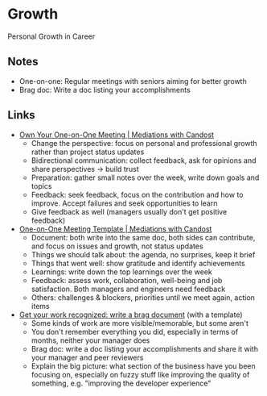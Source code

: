 # Growth

Personal Growth in Career

## Notes

- One-on-one: Regular meetings with seniors aiming for better growth
- Brag doc: Write a doc listing your accomplishments

## Links

- [Own Your One-on-One Meeting | Mediations with Candost](https://mediations.candost.blog/p/effective-1-on-1-meetings-own-your-one-on-one-meeting)
  - Change the perspective: focus on personal and professional growth rather
    than project status updates
  - Bidirectional communication: collect feedback, ask for opinions and share
    perspectives → build trust
  - Preparation: gather small notes over the week, write down goals and topics
  - Feedback: seek feedback, focus on the contribution and how to improve.
    Accept failures and seek opportunities to learn
  - Give feedback as well (managers usually don't get positive feedback)
- [One-on-One Meeting Template | Mediations with Candost](https://mediations.candost.blog/p/effective-1-1-meetings-one-on-one-meeting-template)
  - Document: both write into the same doc, both sides can contribute, and focus
    on issues and growth, not status updates
  - Things we should talk about: the agenda, no surprises, keep it brief
  - Things that went well: show gratitude and identify achievements
  - Learnings: write down the top learnings over the week
  - Feedback: assess work, collaboration, well-being and job satisfaction. Both
    managers and engineers need feedback
  - Others: challenges & blockers, priorities until we meet again, action items
- [Get your work recognized: write a brag document](https://jvns.ca/blog/brag-documents/)
  (with a template)
  - Some kinds of work are more visible/memorable, but some aren't
  - You don't remember everything you did, especially in terms of months,
    neither your manager does
  - Brag doc: write a doc listing your accomplishments and share it with your
    manager and peer reviewers
  - Explain the big picture: what section of the business have you been focusing
    on, especially on fuzzy stuff like improving the quality of something, e.g.
    "improving the developer experience"
